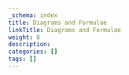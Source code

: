 ```yaml
---
_schema: index
title: Diagrams and Formulae
linkTitle: Diagrams and Formulae
weight: 8
description:
categories: []
tags: []
---
```

